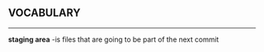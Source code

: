 ## VOCABULARY
---

**staging area** -is files that are going to be part of the next commit
<!-- **PR** - stands for pull request..and this let you tell others what changes you've made in repository on GitHub. -->

